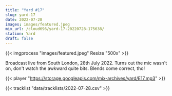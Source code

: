 ```yaml
---
title: "Yard #17"
slug: yard-17
date: 2022-07-28
images: images/featured.jpeg
mix_url: /cloud696/yard-17-20220728-175638/
station: Yard
draft: false
---
```


{{< imgprocess "images/featured.jpeg" Resize "500x" >}}

Broadcast live from South London, 28th July 2022. Turns out the mic wasn't on, don't watch the awkward quite bits. Blends come correct, tho!

{{< player "https://storage.googleapis.com/mix-archives/yard/E17.mp3" >}}

{{< tracklist "data/tracklists/2022-07-28.csv" >}}
